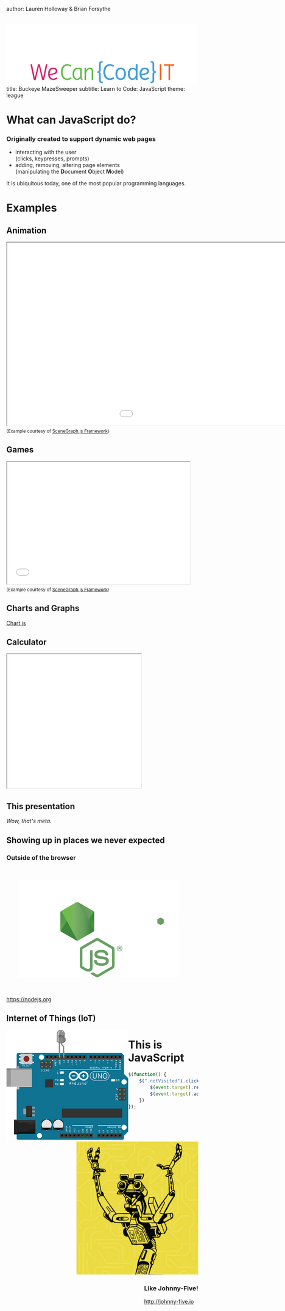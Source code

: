 author: Lauren Holloway & Brian Forsythe<br /><img id="logo" src="images/wcci-logo.png" />
title: Buckeye MazeSweeper
subtitle: Learn to Code: JavaScript
theme: league
# What can JavaScript do?

<h3 class="fragment">Originally created to support dynamic web pages</h3>

<ul>
	<li class="fragment">interacting with the user<br />(clicks, keypresses, prompts)</li>
	<li class="fragment">adding, removing, altering page elements<br />(manipulating the <strong>D</strong>ocument <strong>O</strong>bject <strong>M</strong>odel)</li>
</ul>

<p class="fragment">It is ubiquitous today, one of the most popular programming languages.</p>

# Examples

## Animation

<iframe src="./examples/circles/index.html" style="background-color: #ffffff; width: 80rem; height: 30rem;">No frame support</iframe>
<small>(Example courtesy of <a href="http://gwennaelbuchet.github.io/SceneGraph.js" target="_blank">SceneGraph.js Framework</a>)</small>

## Games

<iframe src="./examples/catchTheFlowers/index.html" style="background-color: #ffffff; text-align: center; width: 480px; height: 320px;">No frame support</iframe>
<small>(Example courtesy of <a href="http://gwennaelbuchet.github.io/SceneGraph.js" target="_blank">SceneGraph.js Framework</a>)</small>

## Charts and Graphs

<canvas id="myChart" style="background-color: #eee;"></canvas>
<p><a href="http://chartjs.org">Chart.js</a></p>

<script src="https://cdnjs.cloudflare.com/ajax/libs/Chart.js/2.1.4/Chart.min.js"></script>
<script>
var ctx = document.getElementById('myChart').getContext('2d');
var myChart = new Chart(ctx, {
  type: 'line',
  data: {
    labels: ['M', 'T', 'W', 'T', 'F', 'S', 'S'],
    datasets: [{
      label: 'apples',
      data: [12, 19, 3, 17, 6, 3, 7],
      backgroundColor: "rgba(10, 201, 0, 0.4)"
    }, {
      label: 'oranges',
      data: [2, 29, 5, 5, 2, 3, 10],
      backgroundColor: "rgba(248, 112, 0, 0.4)"
    }]
  }
});
</script>

## Calculator

<iframe src="./examples/calculator/index.html" style="width: 22rem; height: 22rem;">No frame support</iframe>

## This presentation

*Wow, that's meta.*

## Showing up in places we never expected

<div class="fragment">
<h3>Outside of the browser</h3>

<img alt="Node.js" src="images/nodejs-logo.svg" style="max-height: 16rem; padding: 2rem;" />
<p><a href="https://nodejs.org">https://nodejs.org</a></p>
</div>

## Internet of Things (IoT)

<div style="float: left; width: 20rem;">
<img src="images/arduino-led.gif" alt="Arduino" />
</div>

<div class="fragment">
	<div style="float: right; width: 20rem;">
		<img src="images/johnny-five.png" alt="Johnny-Five" />
	</div>
	<div style="clear: right; float: right;">
		<h3>Like Johnny-Five!</h3>
		<p><a href="http://johnny-five.io" target="_blank">http://johnny-five.io</a></p>
	</div>
</div>

# This is JavaScript

```js
$(function() {
	$(".notVisited").click(function(event) {
		$(event.target).removeClass("notVisited");
		$(event.target).addClass("path");
	})
});
```
<style type="text/css">
.reveal h1, .reveal h2,
.reveal h3, .reveal h4,
.reveal h5, .reveal h6 {
	text-transform: none;
}

img#logo {
	border: 0px;
	background-color: transparent;
	box-shadow: unset;
	margin-top: 2rem;
}
</style>